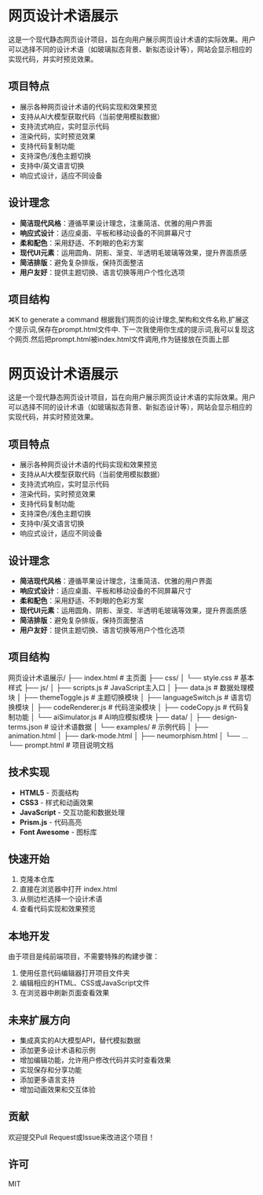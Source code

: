 # 网页设计术语展示

这是一个现代静态网页设计项目，旨在向用户展示网页设计术语的实际效果。用户可以选择不同的设计术语（如玻璃拟态背景、新拟态设计等），网站会显示相应的实现代码，并实时预览效果。

## 项目特点

- 展示各种网页设计术语的代码实现和效果预览
- 支持从AI大模型获取代码（当前使用模拟数据）
- 支持流式响应，实时显示代码
- 渲染代码，实时预览效果
- 支持代码复制功能
- 支持深色/浅色主题切换
- 支持中/英文语言切换
- 响应式设计，适应不同设备

## 设计理念

- **简洁现代风格**：遵循苹果设计理念，注重简洁、优雅的用户界面
- **响应式设计**：适应桌面、平板和移动设备的不同屏幕尺寸
- **柔和配色**：采用舒适、不刺眼的色彩方案
- **现代UI元素**：运用圆角、阴影、渐变、半透明毛玻璃等效果，提升界面质感
- **简洁排版**：避免复杂排版，保持页面整洁
- **用户友好**：提供主题切换、语言切换等用户个性化选项

## 项目结构


⌘K to generate a command
根据我们网页的设计理念,架构和文件名称,扩展这个提示词,保存在prompt.html文件中. 下一次我使用你生成的提示词,我可以复现这个网页.然后把prompt.html被index.html文件调用,作为链接放在页面上部


# 网页设计术语展示

这是一个现代静态网页设计项目，旨在向用户展示网页设计术语的实际效果。用户可以选择不同的设计术语（如玻璃拟态背景、新拟态设计等），网站会显示相应的实现代码，并实时预览效果。

## 项目特点

- 展示各种网页设计术语的代码实现和效果预览
- 支持从AI大模型获取代码（当前使用模拟数据）
- 支持流式响应，实时显示代码
- 渲染代码，实时预览效果
- 支持代码复制功能
- 支持深色/浅色主题切换
- 支持中/英文语言切换
- 响应式设计，适应不同设备

## 设计理念

- **简洁现代风格**：遵循苹果设计理念，注重简洁、优雅的用户界面
- **响应式设计**：适应桌面、平板和移动设备的不同屏幕尺寸
- **柔和配色**：采用舒适、不刺眼的色彩方案
- **现代UI元素**：运用圆角、阴影、渐变、半透明毛玻璃等效果，提升界面质感
- **简洁排版**：避免复杂排版，保持页面整洁
- **用户友好**：提供主题切换、语言切换等用户个性化选项

## 项目结构

网页设计术语展示/
├── index.html # 主页面
├── css/
│ └── style.css # 基本样式
├── js/
│ ├── scripts.js # JavaScript主入口
│ ├── data.js # 数据处理模块
│ ├── themeToggle.js # 主题切换模块
│ ├── languageSwitch.js # 语言切换模块
│ ├── codeRenderer.js # 代码渲染模块
│ ├── codeCopy.js # 代码复制功能
│ └── aiSimulator.js # AI响应模拟模块
├── data/
│ ├── design-terms.json # 设计术语数据
│ └── examples/ # 示例代码
│ ├── animation.html
│ ├── dark-mode.html
│ ├── neumorphism.html
│ └── ...
└── prompt.html # 项目说明文档


## 技术实现

- **HTML5** - 页面结构
- **CSS3** - 样式和动画效果
- **JavaScript** - 交互功能和数据处理
- **Prism.js** - 代码高亮
- **Font Awesome** - 图标库

## 快速开始

1. 克隆本仓库
2. 直接在浏览器中打开 index.html
3. 从侧边栏选择一个设计术语
4. 查看代码实现和效果预览

## 本地开发

由于项目是纯前端项目，不需要特殊的构建步骤：

1. 使用任意代码编辑器打开项目文件夹
2. 编辑相应的HTML、CSS或JavaScript文件
3. 在浏览器中刷新页面查看效果

## 未来扩展方向

- 集成真实的AI大模型API，替代模拟数据
- 添加更多设计术语和示例
- 增加编辑功能，允许用户修改代码并实时查看效果
- 实现保存和分享功能
- 添加更多语言支持
- 增加动画效果和交互体验

## 贡献

欢迎提交Pull Request或Issue来改进这个项目！

## 许可

MIT